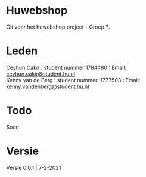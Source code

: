 # Huwebshop
Git voor het huwebshop project - Groep ?.

# Leden

Ceyhun Cakir : student nummer 1784480 : Email: ceyhun.cakir@student.hu.nl<br/>
Kenny van de Berg : student nummer: 1777503 : Email: kenny.vandenberg@student.hu.nl<br/>

# Todo
Soon

# Versie

Versie 0.0.1 | 7-2-2021
